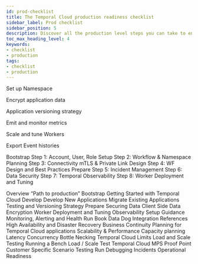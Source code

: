 ```yaml
---
id: prod-checklist
title: The Temporal Cloud production readiness checklist
sidebar_label: Prod checklist
sidebar_position: 5
description: Discover all the production level steps you can take to ensure a smooth deployment.
toc_max_heading_level: 4
keywords:
- checklist
- production
tags:
- checklist
- production
---
```


<!-- THIS FILE IS GENERATED. DO NOT EDIT THIS FILE DIRECTLY -->

Set up Namespace

Encrypt application data

Application versioning strategy

Emit and monitor metrics

Scale and tune Workers

Export Event histories

Bootstrap
Step 1: Account, User, Role Setup
Step 2: Workflow & Namespace Planning
Step 3: Connectivity mTLS & Private Link
Design
Step 4: WF Design and Best Practices
Prepare
Step 5: Incident Management
Step 6: Data Security
Step 7: Temporal Observability
Step 8: Worker Deployment and Tuning

Overview
“Path to production”
Bootstrap
Getting Started with Temporal Cloud
Develop
Develop New Applications
Migrate Existing Applications
Testing and Versioning Strategy
Prepare
Securing Data
Client Side Data Encryption
Worker Deployment and Tuning
Observability
Setup Guidance
Monitoring, Alerting and Health Run Book
Data Dog Integration
References
High Availability and Disaster Recovery
Business Continuity Planning for Temporal Cloud applications
Scalability & Performance
Capacity planning
Latency
Concurrency Bottle Necking
Temporal Cloud Limits
Load and Scale Testing
Running a Bench Load / Scale Test
Temporal Cloud MPS Proof Point
Customer Specific Scenario Testing
Run
Debugging
Incidents
Operational Readiness
